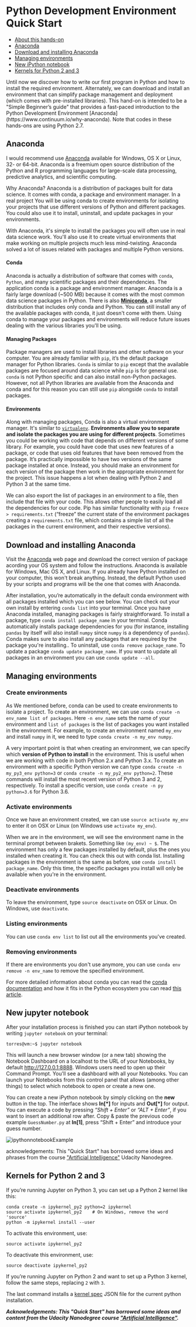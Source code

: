 # Python Development Environment Quick Start

* [About this hands-on](#about)
* [Anaconda](#AnacondaChapter)
* [Download and installing Anaconda](#installing)
* [Managing environments](#managing)
* [New iPython notebook](#ipython)
* [Kernels for Python 2 and 3](#kernels)



<a name="about"/>
Until now we discover how to write our first program in Python and how to install the required environment.  Alternately, we can download and install an environment that can simplify package management and deployment (which comes with pre-installed libraries). 
This hand-on is intended to be a "Simple Beginner’s guide" that provides a fast-paced introduction to the Python Development Environment  [Anaconda](https://www.continuum.io/why-anaconda). Note that codes in these hands-ons are using Python 2.7.

<a name="AnacondaChapter"/>

## Anaconda
 
I would recommend use [Anaconda](https://www.continuum.io/why-anaconda) available for Windows, OS X or Linux, 32- or 64-bit. Anaconda is a freemium open source distribution of the Python and R programming languages for large-scale data processing, predictive analytics, and scientific computing.

Why Anaconda? Anaconda is a distribution of packages built for data science. It comes with conda, a package and environment manager. In a real project You will be using conda to create environments for isolating your projects that use different versions of Python and different packages. You could also use it to install, uninstall, and update packages in your environments. 

With Anaconda, it's simple to install the packages you will often use in real data science work. You'll also use it to create virtual environments that make working on multiple projects much less mind-twisting. Anaconda solved a lot of issues related with packages and multiple Python versions. 

<a name="Conda"/>

#### Conda
Anaconda is actually a distribution of software that comes with `conda`, `Python`, and many scientific packages and their dependencies. The application conda is a package and environment manager. Anaconda is a fairly large download (~500 MB) because it comes with the most common data science packages in Python. There is also [**Miniconda**](https://conda.io/miniconda.html), a smaller distribution that includes only conda and Python. You can still install any of the available packages with conda, it just doesn't come with them. Using conda to manage your packages and environments will reduce future issues dealing with the various libraries you'll be using. 

<a name="managing"/>

#### Managing Packages
Package managers are used to install libraries and other software on your computer. You are already familiar with `pip`, it’s the default package manager for Python libraries. `Conda` is similar to `pip` except that the available packages are focused around data science while `pip` is for general use. `conda` is not Python specific and can also install non-Python packages. However, not all Python libraries are available from the Anaconda and conda and for this reason you can still use `pip` alongside `conda` to install packages.

<a name="environments"/>

#### Environments
Along with managing packages, Conda is also a virtual environment manager. It's similar to [`virtualenv`](http://docs.python-guide.org/en/latest/dev/virtualenvs/). **Environments allow you to separate and isolate the packages you are using for different projects**. Sometimes you could be working with code that depends on different versions of some library. For example, you could have code that uses new features of a package, or code that uses old features that have been removed from the package. It’s practically impossible to have two versions of the same package installed at once. Instead, you should make an environment for each version of the package then work in the appropriate environment for the project.  This issue happens a lot when dealing with Python 2 and Python 3 at the same time.

We can also export the list of packages in an environment to a file, then include that file with your code. This allows other people to easily load all the dependencies for our code. Pip has similar functionality with `pip freeze > requirements.txt` (“freeze” the current state of the environment packages creating a `requirements.txt` file, which contains a simple list of all the packages in the current environment, and their respective versions).

<a name="installing"/>

## Download and installing Anaconda
Visit the [Anaconda](https://www.continuum.io/downloads) web page and download the correct version of package acording your OS system and follow the instructions. Anaconda is available for Windows, Mac OS X, and Linux.  If you already have Python installed on your computer, this won't break anything. Instead, the default Python used by your scripts and programs will be the one that comes with Anaconda.

After installation, you’re automatically in the default conda environment with all packages installed which you can see below. You can check out your own install by entering `conda list` into your terminal. Once you have Anaconda installed, managing packages is fairly straightforward. To install a package, type `conda install package_name` in your terminal. Conda  automatically installs package dependencies for you (for instance, installing `pandas` by itself will also install `numpy` since `numpy` is a dependency of `pandas`). Conda makes sure to also install any packages that are required by the package you're installing..  To uninstall, use `conda remove package_name`. To update a package `conda update package_name`. If you want to update all packages in an environment you can use `conda update --all`. 


<a name="managing"/>

## Managing environments

### Create environments
As  We mentioned before, conda can be used to create environments to isolate a project. To create an environment, we can use `conda create -n env_name list of packages`. Here `-n env_name` sets the name of your environment and `list of packages` is the list of packages you want installed in the environment. For example, to create an environment named `my_env` and install `numpy` in it, we need to type `conda create -n my_env numpy`.


A very important point is that when creating an environment, we can specify which **version of Python to install** in the environment. This is useful when we are working with code in both Python 2.x and Python 3.x. To create an environment with a specific Python version we can type `conda create -n my_py3_env python=3` or `conda create -n my_py2_env python=2`. These commands will install the most recent version of Python 3 and 2, respectively. To install a specific version, use `conda create -n py python=3.6` for Python 3.6.

### Activate environments
Once we have an environment created, we can use `source activate my_env` to enter it on OSX or Linux (on Windows use `activate my_env`).

When we are in the environment, we will see the environment name in the terminal prompt between brakets. Something like `(my_env) ~ $`. The environment has only a few packages installed by default, plus the ones you installed when creating it. You can check this out with conda list. Installing packages in the environment is the same as before, use `conda install package_name`. Only this time, the specific packages you install will only be available when you're in the environment. 

### Deactivate environments
To leave the environment, type `source deactivate` on OSX or Linux. On Windows, use `deactivate`.

### Listing environments
You can use `conda env list` to list out all the environments you've created. 

### Removing environments
If there are environments you don't use anymore, you can use `conda env remove -n env_name` to remove the specified environment.

For more detailed information about conda you can read the [conda documentation](https://conda.io/docs/using/index.html)  and how it fits in the Python ecosystem you can read [this article](https://jakevdp.github.io/blog/2016/08/25/conda-myths-and-misconceptions/).


<a name="ipython"/>

## New jupyter notebook

After your installation process is finished you can start iPython notebook by writing `jupyter notebook` on your terminal:
``` 
torres@vm:~$ jupyter notebook

```


This will launch a new browser window (or a new tab) showing the Notebook Dashboard on a localhost to the URL of your Notebooks, by default http://127.0.0.1:8888. Windows users need to open up their Command Prompt. You'll see a dashboard with all your Notebooks. You can launch your Notebooks from this control panel that allows (among other things) to select which notebook to open or create a new one. 


You can create a new iPython notebook by simply clicking on the **new** button  in the top. The interface shows **In\[\*\]**  for inputs and **Out\[\*\]** for output. You can execute a code by pressing *“Shift + Enter”* or *“ALT + Enter”*, if you want to insert an additional row after.  Copy \& paste the previous code example `GuessNumber.py` at **In\[1\]**, press “Shift + Enter” and introduce your guess number.

![ipythonnotebookExample](https://github.com/jorditorresBCN/Python-Quick-Start/blob/master/img/ipythonnotebookExample.png)


acknowledgements: This "Quick Start" has borrowed some ideas and phrases from the course ["Artificial Intelligence"](https://www.udacity.com) Udacity Nanodegree.

<a name="kernels"/>

##  Kernels for Python 2 and 3
If you’re running Jupyter on Python 3, you can set up a Python 2 kernel like this:
```
conda create -n ipykernel_py2 python=2 ipykernel
source activate ipykernel_py2    # On Windows, remove the word 'source'
python -m ipykernel install --user
```

To activate this environment, use:
```
source activate ipykernel_py2
```

To deactivate this environment, use:

```
source deactivate ipykernel_py2
```


If you’re running Jupyter on Python 2 and want to set up a Python 3 kernel, follow the same steps, replacing `2` with `3`.

The last command installs a [kernel spec](https://jupyter-client.readthedocs.io/en/latest/kernels.html#kernelspecs) JSON file for the current python installation.

_**Acknowledgements: This "Quick Start" has borrowed some ideas and content from the Udacity Nanodegree course ["Artificial Intelligence"](https://www.udacity.com).**_


